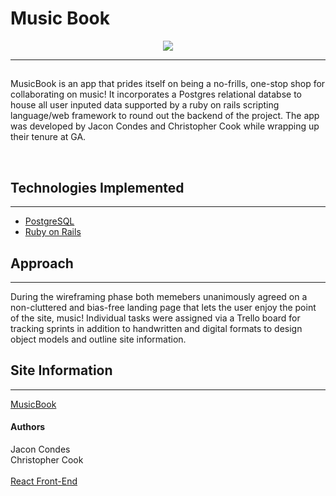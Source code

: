 <h1>Music Book</h1>
<p align="center">
<img src="MusicBook.gif" />
</p>
<hr>
 <h2></h2>
<p>MusicBook is an app that prides itself on being a no-frills, one-stop shop for collaborating on music! It incorporates a Postgres relational databse to house all user inputed data supported by a ruby on rails scripting language/web framework to round out the backend of the project. The app was developed by Jacon Condes and Christopher Cook while wrapping up their tenure at GA.  </p>
<br />
<h2>Technologies Implemented</h2>
<hr>
<ul>
  <li><a href="https://www.postgresql.org">PostgreSQL</a></li>
  <li><a href="https://rubyonrails.org">Ruby on Rails</a></li>
</ul>
<h2>Approach</h2>
<hr>
<p>During the wireframing phase both memebers unanimously agreed on a non-cluttered and bias-free landing page that lets the user enjoy the point of the site, music! Individual tasks were assigned via a Trello board for tracking sprints in addition to  handwritten and digital formats to design object models and outline site information.  </p>

<h2>Site Information</h2>
<hr>
<a href="https://stark-cove-90859.herokuapp.com">MusicBook</a>

<h4>Authors</h4>
Jacon Condes<br />
Christopher Cook

<br />
<br />
<a href="https://github.com/christopher-cook/MusicBook_front_end">React Front-End</a>
